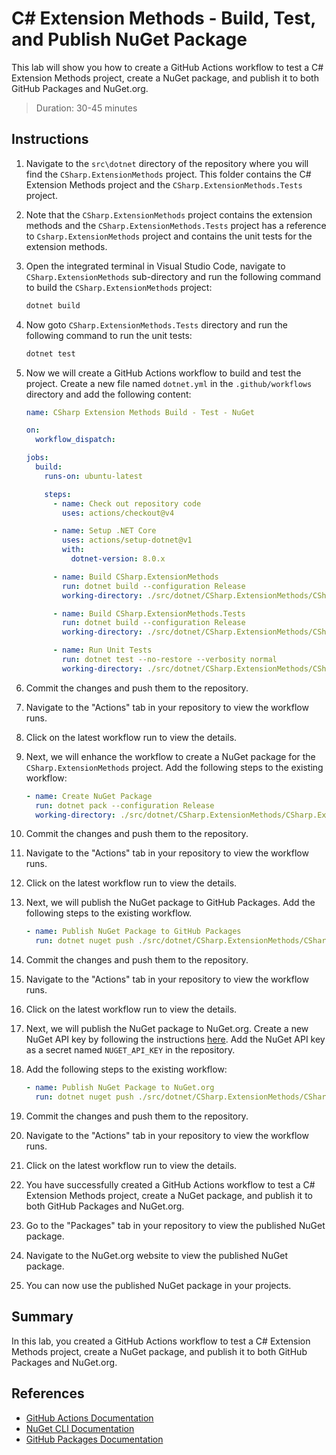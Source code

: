 # C# Extension Methods - Build, Test, and Publish NuGet Package

This lab will show you how to create a GitHub Actions workflow to test a C# Extension Methods project, create a NuGet package, and publish it to both GitHub Packages and NuGet.org.

> Duration: 30-45 minutes

## Instructions

1. Navigate to the `src\dotnet` directory of the repository where you will find the `CSharp.ExtensionMethods` project. This folder contains the C# Extension Methods project and the `CSharp.ExtensionMethods.Tests` project.

2. Note that the `CSharp.ExtensionMethods` project contains the extension methods and the `CSharp.ExtensionMethods.Tests` project has a reference to `Csharp.ExtensionMethods` project and contains the unit tests for the extension methods.

3. Open the integrated terminal in Visual Studio Code, navigate to `CSharp.ExtensionMethods` sub-directory and run the following command to build the `CSharp.ExtensionMethods` project:

   ```bash
   dotnet build
   ```

4. Now goto `CSharp.ExtensionMethods.Tests` directory and run the following command to run the unit tests:

   ```bash
   dotnet test
   ```

5. Now we will create a GitHub Actions workflow to build and test the project. Create a new file named `dotnet.yml` in the `.github/workflows` directory and add the following content:

   ```yaml
   name: CSharp Extension Methods Build - Test - NuGet

   on:
     workflow_dispatch:

   jobs:
     build:
       runs-on: ubuntu-latest

       steps:
         - name: Check out repository code
           uses: actions/checkout@v4

         - name: Setup .NET Core
           uses: actions/setup-dotnet@v1
           with:
             dotnet-version: 8.0.x

         - name: Build CSharp.ExtensionMethods
           run: dotnet build --configuration Release
           working-directory: ./src/dotnet/CSharp.ExtensionMethods/CSharp.ExtensionMethods

         - name: Build CSharp.ExtensionMethods.Tests
           run: dotnet build --configuration Release
           working-directory: ./src/dotnet/CSharp.ExtensionMethods/CSharp.ExtensionMethods.Tests

         - name: Run Unit Tests
           run: dotnet test --no-restore --verbosity normal
           working-directory: ./src/dotnet/CSharp.ExtensionMethods/CSharp.ExtensionMethods.Tests
   ```

6. Commit the changes and push them to the repository.

7. Navigate to the "Actions" tab in your repository to view the workflow runs.

8. Click on the latest workflow run to view the details.

9. Next, we will enhance the workflow to create a NuGet package for the `CSharp.ExtensionMethods` project. Add the following steps to the existing workflow:

   ```yaml
   - name: Create NuGet Package
     run: dotnet pack --configuration Release
     working-directory: ./src/dotnet/CSharp.ExtensionMethods/CSharp.ExtensionMethods
   ```

10. Commit the changes and push them to the repository.

11. Navigate to the "Actions" tab in your repository to view the workflow runs.

12. Click on the latest workflow run to view the details.

13. Next, we will publish the NuGet package to GitHub Packages. Add the following steps to the existing workflow.

    ```yaml
    - name: Publish NuGet Package to GitHub Packages
      run: dotnet nuget push ./src/dotnet/CSharp.ExtensionMethods/CSharp.ExtensionMethods/bin/Release/*.nupkg --source "https://nuget.pkg.github.com/${{ github.repository_owner }}/index.json" --api-key ${{ secrets.GITHUB_TOKEN }} --skip-duplicate
    ```

14. Commit the changes and push them to the repository.

15. Navigate to the "Actions" tab in your repository to view the workflow runs.

16. Click on the latest workflow run to view the details.

17. Next, we will publish the NuGet package to NuGet.org. Create a new NuGet API key by following the instructions [here](https://docs.microsoft.com/en-us/nuget/quickstart/create-and-publish-a-package-using-the-dotnet-cli#publish-the-package). Add the NuGet API key as a secret named `NUGET_API_KEY` in the repository.

18. Add the following steps to the existing workflow:

    ```yaml
    - name: Publish NuGet Package to NuGet.org
      run: dotnet nuget push ./src/dotnet/CSharp.ExtensionMethods/CSharp.ExtensionMethods/bin/Release/*.nupkg --source "https://api.nuget.org/v3/index.json" --api-key ${{ secrets.NUGET_API_KEY }} --skip-duplicate
    ```

19. Commit the changes and push them to the repository.

20. Navigate to the "Actions" tab in your repository to view the workflow runs.

21. Click on the latest workflow run to view the details.

22. You have successfully created a GitHub Actions workflow to test a C# Extension Methods project, create a NuGet package, and publish it to both GitHub Packages and NuGet.org.

23. Go to the "Packages" tab in your repository to view the published NuGet package.

24. Navigate to the NuGet.org website to view the published NuGet package.

25. You can now use the published NuGet package in your projects.

## Summary

In this lab, you created a GitHub Actions workflow to test a C# Extension Methods project, create a NuGet package, and publish it to both GitHub Packages and NuGet.org.

## References

- [GitHub Actions Documentation](https://docs.github.com/en/actions)
- [NuGet CLI Documentation](https://docs.microsoft.com/en-us/nuget/reference/cli-reference/cli-reference)
- [GitHub Packages Documentation](https://docs.github.com/en/packages)
